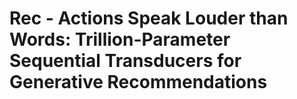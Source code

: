 # Rec - Actions Speak Louder than Words: Trillion-Parameter Sequential Transducers  for Generative Recommendations


